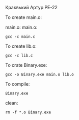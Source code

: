 Краєвький Артур РЕ-22


To create main.o:

main.o: main.o:

	gcc -c main.c

To create lib.o:

	gcc -c lib.c
  
To crate Binary.exe:

	gcc -o Binary.exe main.o lib.o
	
To compile:

	Binary.exe

clean: 

	rm -f *.o Binary.exe
